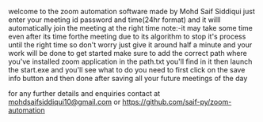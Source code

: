 welcome to the zoom automation software made by Mohd Saif Siddiqui
just enter your meeting id password and time(24hr format)
and it willl automatically join the meeting at the right time
note:-it may take some time even after its time forthe meeting due to its algorithm to stop it's process until the right time 
	so don't worry just give it around half a minute and your work will be done
to get started 
make sure to add the correct path where you've installed zoom application in the path.txt you'll find in it
then launch the start.exe and you'll see what to do 
you need to first click on the save info button and then done after saving all your future meetings of the day 



for any further details and enquiries contact at mohdsaifsiddiqui10@gmail.com
or https://github.com/saif-py/zoom-automation 
